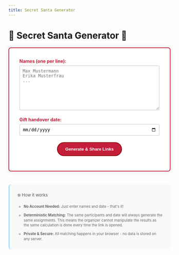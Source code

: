 ```yaml
---
title: Secret Santa Generator
---
```


# 🎅 Secret Santa Generator 🎄

<div id="setup-form" class="santa-container">
  <div class="form-group">
    <label for="participants">Names (one per line):</label>
    <textarea id="participants" rows="8" placeholder="Max Mustermann&#10;Erika Musterfrau&#10;..."></textarea>
  </div>

  <div class="form-group">
    <label for="handover-date">Gift handover date:</label>
    <input type="date" id="handover-date">
  </div>

  <button id="generate" class="generate-button">Generate & Share Links</button>
</div>

<div id="result" class="result-container" style="display:none;">
  <h3>Secret Santa Assignment</h3>
  <div id="assignments"></div>
</div>

<div class="snowflakes" aria-hidden="true">
  <div class="snowflake">❅</div>
  <div class="snowflake">❆</div>
  <div class="snowflake">❅</div>
  <div class="snowflake">❆</div>
  <div class="snowflake">❅</div>
</div>

<div class="info-box">
  <h3>❄️ How it works</h3>
  <ul>
    <li><strong>No Account Needed:</strong> Just enter names and date - that's it!</li>
    <li><strong>Deterministic Matching:</strong> The same participants and date will always generate the same assignments. This means the organizer cannot manipulate the results as the same calculation is done every time the link is opened.</li>
    <li><strong>Private & Secure:</strong> All matching happens in your browser - no data is stored on any server.</li>
  </ul>
</div>

<style>
.main-content h1 {
    text-align: center;
}

.santa-container, .result-container {
  max-width: 600px;
  margin: 20px auto;
  background: white;
  padding: 2rem;
  border-radius: 8px;
  box-shadow: 0 0 15px rgba(0,0,0,0.1);
}

.santa-container {
  border: 2px solid #c41e3a;
}

.result-container {
  border: 2px solid #006400;
}

.form-group {
  margin-bottom: 20px;
}

.form-group label {
  display: block;
  margin-bottom: 5px;
  color: #c41e3a;
  font-weight: bold;
}

.form-group textarea,
.form-group input[type="date"] {
  width: 100%;
  padding: 8px;
  border: 2px solid #ddd;
  border-radius: 4px;
}

.form-group textarea:focus,
.form-group input[type="date"]:focus {
  border-color: #c41e3a;
  outline: none;
}

.generate-button {
  background: #c41e3a !important;
  color: white;
  border: 2px solid #8b0000;
  padding: 12px 24px;
  border-radius: 25px;
  cursor: pointer;
  font-weight: bold;
  transition: all 0.3s ease;
  display: block;
  margin: 0 auto;
}

.generate-button:hover {
  background: #8b0000 !important;
  transform: scale(1.05);
}

.result-container {
  margin-top: 20px;
  padding: 15px;
  border: 2px solid #006400;
  border-radius: 8px;
  background: #fff;
}

.result-container h3 {
  color: #006400;
  text-align: center;
  margin-top: 0;
}

.result-container p {
  padding: 10px;
  border-bottom: 1px dashed #ddd;
  margin: 0;
}

.result-container p:last-child {
  border-bottom: none;
}

.snowflakes {
  position: fixed;
  top: 0;
  left: 0;
  width: 100%;
  height: 100%;
  pointer-events: none;
  z-index: 1;
}

.snowflake {
  color: #aae3fa;
  font-size: 1.5em;
  position: absolute;
  top: -10%;
  animation: fall 10s linear infinite;
  opacity: 0.5;
}

@keyframes fall {
  0% { transform: translateY(-10%) rotate(0deg); }
  100% { transform: translateY(100vh) rotate(360deg); }
}

.snowflake:nth-of-type(2n) { animation-delay: 2s; left: 20%; }
.snowflake:nth-of-type(3n) { animation-delay: 4s; left: 40%; }
.snowflake:nth-of-type(4n) { animation-delay: 6s; left: 60%; }
.snowflake:nth-of-type(5n) { animation-delay: 8s; left: 80%; }

@keyframes drumroll {
  0% { transform: translateX(-2px); }
  25% { transform: translateX(2px); }
  50% { transform: translateX(-2px); }
  75% { transform: translateX(2px); }
  100% { transform: translateX(-2px); }
}

@keyframes poof {
  0% { transform: scale(0.5); opacity: 0; }
  50% { transform: scale(1.2); opacity: 0.8; }
  100% { transform: scale(1); opacity: 1; }
}

.santa-talk {
  font-size: 1.2em;
  line-height: 1.6;
  color: #333;
}

.drumroll {
  text-align: center;
  font-size: 2em;
  margin: 20px 0;
}

.recipient-reveal {
  text-align: center;
  font-size: 2.5em;
  color: #c41e3a;
  animation: poof 1s forwards;
  animation-delay: 3s;
}

.hidden {
  display: none !important;
}

/* Add new styles */
#setup-form.hidden {
  display: none;
}

.participant-link {
  word-break: break-all;
  background: #f8f8f8;
  padding: 10px;
  border-radius: 4px;
  margin: 5px 0;
}

.info-box {
  max-width: 600px;
  margin: 40px auto;
  padding: 1.5rem;
  background: #f8f8f8;
  border-radius: 8px;
  border-left: 4px solid #aae3fa;
  color: #666;
  font-size: 0.8em;
}

.info-box h3 {
  color: #555;
  margin-top: 0;
  margin-bottom: 1rem;
  font-weight: normal;
}

.info-box ul {
  margin-bottom: 0;
  padding-left: 1.2rem;
  list-style-type: circle;
}

.info-box li {
  margin-bottom: 0.7rem;
  line-height: 1.4;
}

.info-box li:last-child {
  margin-bottom: 0;
}
</style>

<script>
// Seeded random number generator
class Random {
  constructor(seed) {
    this.seed = seed;
  }

  // Simple hash function for strings
  static hash(str) {
    let hash = 0;
    for (let i = 0; i < str.length; i++) {
      const char = str.charCodeAt(i);
      hash = ((hash << 5) - hash) + char;
      hash = hash & hash;
    }
    return hash;
  }

  // Generate next random number
  next() {
    this.seed = (1664525 * this.seed + 1013904223) >>> 0;
    return this.seed / 0xFFFFFFFF;
  }

  // Shuffle array using Fisher-Yates
  shuffle(array) {
    const shuffled = [...array];
    for (let i = shuffled.length - 1; i > 0; i--) {
      const j = Math.floor(this.next() * (i + 1));
      [shuffled[i], shuffled[j]] = [shuffled[j], shuffled[i]];
    }
    return shuffled;
  }
}

function generateAssignments(names, date) {
  names = names.sort();
  const seed = Random.hash(names.join(',') + date);
  const random = new Random(seed);
  
  // Add maximum attempts to prevent infinite loop
  let attempts = 0;
  const MAX_ATTEMPTS = 1000;
  
  let shuffled;
  do {
    shuffled = random.shuffle([...names]);
    attempts++;
    
    // Break if we've tried too many times
    if (attempts >= MAX_ATTEMPTS) {
      console.error('Could not find valid assignment after', MAX_ATTEMPTS, 'attempts');
      // Fall back to allowing reciprocal assignments but still preventing self-assignments
      if (!names.some((name, i) => name === shuffled[i])) {
        break;
      }
    }
  } while (names.some((name, i) => {
    const recipientIndex = names.indexOf(shuffled[i]);
    return name === shuffled[i] || name === shuffled[recipientIndex];
  }));

  return names.map((name, i) => ({
    santa: name,
    recipient: shuffled[i]
  }));
}

function showParticipantView(names, date, santa) {
  const assignments = generateAssignments(names, date);
  const assignment = assignments.find(a => a.santa === santa);
  if (!assignment) {
    document.getElementById('assignments').innerHTML = '<p>Invalid Santa name!</p>';
    return;
  }

  const dateObj = new Date(date);
  const dateStr = dateObj.toLocaleDateString('en-US', { 
    weekday: 'long', 
    year: 'numeric', 
    month: 'long', 
    day: 'numeric' 
  });
  
  const otherParticipants = names.filter(n => n !== santa).join(', ');
  
  document.getElementById('assignments').innerHTML = `
    <div class="santa-talk">
      <p>🎅 Ho ho ho ${assignment.santa}!</p>
      <p>I heard you're doing Secret Santa with ${otherParticipants} on ${dateStr}!</p>
      <p>I've carefully selected someone special for you ...</p>
    </div>
    <div class="drumroll">🦌 🦌 🦌</div>
    <div class="recipient-reveal">${assignment.recipient}</div>
    <div class="santa-talk" style="margin-top: 20px;">
      <p>Make them happy with a thoughtful gift! 🎁</p>
      <p style="font-size: 0.8em;">- Santa Claus 🎅</p>
    </div>
  `;
}

function showOrganizerView(names, date) {
  const baseUrl = window.location.href.split('?')[0];
  const params = new URLSearchParams();
  params.set('names', encodeURIComponent(names.join(',')));
  params.set('date', date);
  
  const links = generateAssignments(names, date)
    .map(({santa}) => {
      const santaParams = new URLSearchParams(params);
      santaParams.set('santa', santa);
      const emojis = ['🎅', '🎄', '🎁', '❄️', '⛄', '🦌'];
      const randomEmoji = emojis[Math.floor(Math.random() * emojis.length)];
      return `<p>${randomEmoji} <a href="${baseUrl}?${santaParams}">Secret Santa for ${santa}</a></p>`;
    })
    .join('');

  document.getElementById('assignments').innerHTML = 
    '<p>Share these links with each participant:</p>' + links;
}

function updateFromUrl() {
  const params = new URLSearchParams(window.location.search);
  const names = params.get('names');
  const date = params.get('date');
  const santa = params.get('santa');

  if (!names || !date) return;

  const nameList = decodeURIComponent(names).split(',');
  
  if (santa) {
    document.getElementById('setup-form').classList.add('hidden');
  } else {
    document.getElementById('participants').value = nameList.join('\n');
    document.getElementById('handover-date').value = date;
  }

  document.getElementById('result').style.display = 'block';
  
  if (santa) {
    showParticipantView(nameList, date, santa);
  } else {
    showOrganizerView(nameList, date);
  }
}

document.getElementById('generate').addEventListener('click', () => {
  const names = document.getElementById('participants').value
    .split('\n')
    .map(n => n.trim())
    .filter(n => n.length > 0);
  const date = document.getElementById('handover-date').value;

  if (names.length < 2 || !date) {
    alert('Please enter at least 2 names and select a date!');
    return;
  }

  const params = new URLSearchParams();
  params.set('names', encodeURIComponent(names.join(',')));
  params.set('date', date);
  
  window.history.pushState({}, '', `${window.location.pathname}?${params}`);
  showOrganizerView(names, date);
  document.getElementById('result').style.display = 'block';
});

// Load assignments from URL on page load
document.addEventListener('DOMContentLoaded', updateFromUrl);
</script>
